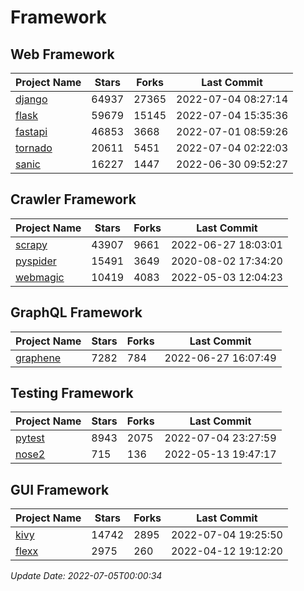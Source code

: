 # Framework

## Web Framework
| Project Name | Stars | Forks | Last Commit |
| ------------ | ----- | ----- | ----------- |
| [django](https://github.com/django/django) | 64937 | 27365 | 2022-07-04 08:27:14 |
| [flask](https://github.com/pallets/flask) | 59679 | 15145 | 2022-07-04 15:35:36 |
| [fastapi](https://github.com/tiangolo/fastapi) | 46853 | 3668 | 2022-07-01 08:59:26 |
| [tornado](https://github.com/tornadoweb/tornado) | 20611 | 5451 | 2022-07-04 02:22:03 |
| [sanic](https://github.com/sanic-org/sanic) | 16227 | 1447 | 2022-06-30 09:52:27 |

## Crawler Framework
| Project Name | Stars | Forks | Last Commit |
| ------------ | ----- | ----- | ----------- |
| [scrapy](https://github.com/scrapy/scrapy) | 43907 | 9661 | 2022-06-27 18:03:01 |
| [pyspider](https://github.com/binux/pyspider) | 15491 | 3649 | 2020-08-02 17:34:20 |
| [webmagic](https://github.com/code4craft/webmagic) | 10419 | 4083 | 2022-05-03 12:04:23 |

## GraphQL Framework
| Project Name | Stars | Forks | Last Commit |
| ------------ | ----- | ----- | ----------- |
| [graphene](https://github.com/graphql-python/graphene) | 7282 | 784 | 2022-06-27 16:07:49 |

## Testing Framework
| Project Name | Stars | Forks | Last Commit |
| ------------ | ----- | ----- | ----------- |
| [pytest](https://github.com/pytest-dev/pytest) | 8943 | 2075 | 2022-07-04 23:27:59 |
| [nose2](https://github.com/nose-devs/nose2) | 715 | 136 | 2022-05-13 19:47:17 |

## GUI Framework
| Project Name | Stars | Forks | Last Commit |
| ------------ | ----- | ----- | ----------- |
| [kivy](https://github.com/kivy/kivy) | 14742 | 2895 | 2022-07-04 19:25:50 |
| [flexx](https://github.com/flexxui/flexx) | 2975 | 260 | 2022-04-12 19:12:20 |

*Update Date: 2022-07-05T00:00:34*